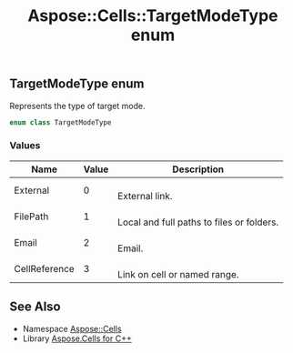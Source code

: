 ﻿---
title: Aspose::Cells::TargetModeType enum
linktitle: TargetModeType
second_title: Aspose.Cells for C++ API Reference
description: 'Aspose::Cells::TargetModeType enum. Represents the type of target mode in C++.'
type: docs
weight: 26600
url: /cpp/aspose.cells/targetmodetype/
---
## TargetModeType enum


Represents the type of target mode.

```cpp
enum class TargetModeType
```

### Values

| Name | Value | Description |
| --- | --- | --- |
| External | 0 | <br>External link. |
| FilePath | 1 | <br>Local and full paths to files or folders. |
| Email | 2 | <br>Email. |
| CellReference | 3 | <br>Link on cell or named range. |

## See Also

* Namespace [Aspose::Cells](../)
* Library [Aspose.Cells for C++](../../)
